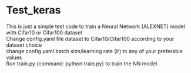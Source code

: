 # Test_keras  <br />
This is just a simple test code to train a Neural Network (ALEXNET) model with Cifar10 or Cifar100 dataset <br />
Change config.yaml file dataset to Cifar10/Cifar100 according to your dataset choice  <br />
change config.yaml batch size/learning rate (lr) to any of your preferable values <br />
Run train.py (command: python train.py) to train the NN model

